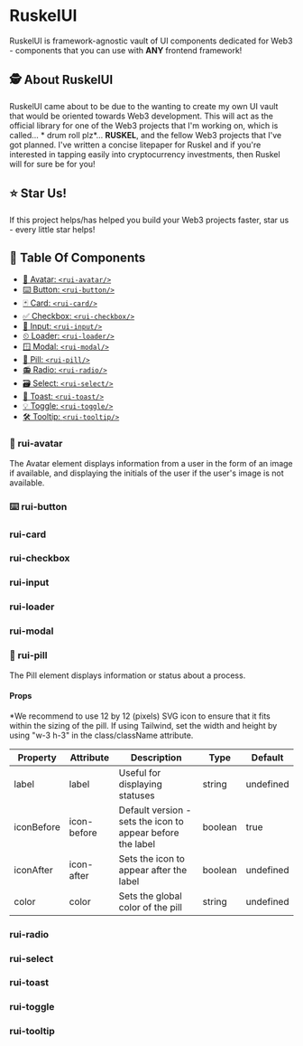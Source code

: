 # RuskelUI
RuskelUI is framework-agnostic vault of UI components dedicated for Web3 - components that you can use with **ANY** frontend framework!

## 🕵️ About RuskelUI
RuskelUI came about to be due to the wanting to create my own UI vault that would be oriented towards Web3 development. This will act as the official library for one of the Web3 projects that I'm working on, which is called... * drum roll plz*... **RUSKEL**, and the fellow Web3 projects that I've got planned. I've written a concise litepaper for Ruskel and if you're interested in tapping easily into  cryptocurrency investments, then Ruskel will for sure be for you!

## ⭐️ Star Us!
If this project helps/has helped you build your Web3 projects faster, star us - every little star helps!


## 🧩 Table Of Components
- [👤 Avatar: `<rui-avatar/>`](#rui-avatar)
- [⌨️ Button: `<rui-button/>`](#rui-button)
- [🃏 Card: `<rui-card/>`](#rui-card)
- [✅ Checkbox: `<rui-checkbox/>`](#rui-checkbox)
- [💬 Input: `<rui-input/>`](#rui-input)
- [⏲ Loader: `<rui-loader/>`](#rui-loader)
- [🪟 Modal: `<rui-modal/>`](#rui-modal)
- [💊 Pill: `<rui-pill/>`](#rui-pill)
- [📻 Radio: `<rui-radio/>`](#rui-radio)
- [🗃 Select: `<rui-select/>`](#rui-select)
- [🥂 Toast: `<rui-toast/>`](#rui-toast)
- [💡 Toggle: `<rui-toggle/>`](#rui-toggle)
- [🛠 Tooltip: `<rui-tooltip/>`](#rui-tooltip)


### 👤 rui-avatar
The Avatar element displays information from a user in the form of an image if available, and displaying the initials of the user if the user's image is not available. 
### ⌨️ rui-button
### rui-card
### rui-checkbox
### rui-input
### rui-loader
### rui-modal
### 💊 rui-pill
The Pill element displays information or status about a process.

#### Props
*We recommend to use 12 by 12 (pixels) SVG icon to ensure that it fits within the sizing of the pill. If using Tailwind, set the width and height by using "w-3 h-3" in the class/className attribute.

| Property    | Attribute    | Description | Type     | Default     |
| ----------- | ------------ | ----------- | -------- | ----------- |
|label | label | Useful for displaying statuses | string | undefined
|iconBefore | icon-before | Default version - sets the icon to appear before the label | boolean | true
|iconAfter | icon-after | Sets the icon to appear after the label | boolean | undefined
| color | color | Sets the global color of the pill | string | undefined
### rui-radio
### rui-select
### rui-toast
### rui-toggle
### rui-tooltip